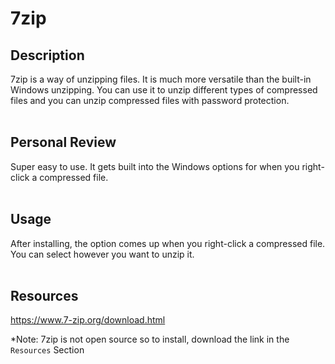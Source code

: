 # 7zip

## Description
7zip is a way of unzipping files. It is much more versatile than the built-in Windows unzipping. You can use it to unzip different types of compressed files and you can unzip compressed files with password protection.
<br />
<br />

## Personal Review
Super easy to use. It gets built into the Windows options for when you right-click a compressed file.
<br />
<br />

## Usage
After installing, the option comes up when you right-click a compressed file. You can select however you want to unzip it.
<br />
<br />

## Resources
https://www.7-zip.org/download.html

*Note: 7zip is not open source so to install, download the link in the `Resources` Section
